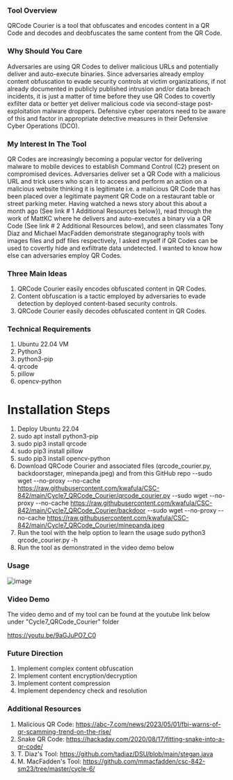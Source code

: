 ### Tool Overview
QRCode Courier is a tool that obfuscates and encodes content in a QR Code and decodes and deobfuscates the same content from the QR Code.

### Why Should You Care
Adversaries are using QR Codes to deliver malicious URLs and potentially deliver and auto-execute binaries. Since adversaries already employ content obfuscation to evade security controls at victim organizations, if not already documented in publicly published intrusion and/or data breach incidents, it is just a matter of time before they use QR Codes to covertly exfilter data or better yet deliver malicious code via second-stage post-exploitation malware droppers. Defensive cyber operators need to be aware of this and factor in appropriate detective measures in their Defensive Cyber Operations (DCO).

### My Interest In The Tool
QR Codes are increasingly becoming a popular vector for delivering malware to mobile devices to establish Command Control (C2) present on compromised devices. Adversaries deliver set a QR Code with a malicious URL and trick users who scan it to access and perform an action on a malicious website thinking it is legitimate i.e. a malicious QR Code that has been placed over a legitimate payment QR Code on a restaurant table or street parking meter. Having watched a news story about this about a month ago (See link # 1 Additional Resources below}), read through the work of MattKC where he delivers and auto-executes a binary via a QR Code (See link # 2 Additional Resources below), and seen classmates Tony Diaz and Michael MacFadden demonstrate steganography tools with images files and pdf files respectively, I asked myself if QR Codes can be used to covertly hide and exfiltrate data undetected. I wanted to know how else can adversaries employ QR Codes.

### Three Main Ideas
1) QRCode Courier easily encodes obfuscated content in QR Codes.
2) Content obfuscation is a tactic employed by adversaries to evade detection by deployed content-based security controls.
3) QRCode Courier easily decodes obfuscated content in QR Codes.

### Technical Requirements
1) Ubuntu 22.04 VM
2) Python3
3) python3-pip
4) qrcode
5) pillow
6) opencv-python
   
# Installation Steps
1) Deploy Ubuntu 22.04
2) sudo apt install python3-pip
3) sudo pip3 install qrcode
4) sudo pip3 install pillow
5) sudo pip3 install opencv-python
6) Download QRCode Courier and associated files (qrcode_courier.py, backdoorstager, minepanda.jpeg) and from this GitHub repo
 --sudo wget --no-proxy --no-cache https://raw.githubusercontent.com/kwafula/CSC-842/main/Cycle7_QRCode_Courier/qrcode_courier.py
 --sudo wget --no-proxy --no-cache https://raw.githubusercontent.com/kwafula/CSC-842/main/Cycle7_QRCode_Courier/backdoor
 --sudo wget --no-proxy --no-cache https://raw.githubusercontent.com/kwafula/CSC-842/main/Cycle7_QRCode_Courier/minepanda.jpeg
7) Run the tool with the help option to learn the usage sudo python3 qrcode_courier.py -h
8) Run the tool as demonstrated in the video demo below
   
### Usage
![image](https://github.com/kwafula/CSC-842/assets/95890992/aef5241b-fb4a-4982-9d60-dd6556355272)

### Video Demo
The video demo and of my tool can be found at the youtube link below under "Cycle7_QRCode_Courier" folder

https://youtu.be/9aGJuPO7_C0

### Future Direction
1) Implement complex content obfuscation
2) Implement content encryption/decryption
3) Implement content compression
4) Implement dependency check and resolution
   
### Additional Resources
1) Malicious QR Code: https://abc-7.com/news/2023/05/01/fbi-warns-of-qr-scamming-trend-on-the-rise/
2) Snake QR Code: https://hackaday.com/2020/08/17/fitting-snake-into-a-qr-code/
3) T. Diaz's Tool: https://github.com/tadiaz/DSU/blob/main/stegan.java
4) M. MacFadden's Tool: https://github.com/mmacfadden/csc-842-sm23/tree/master/cycle-6/
